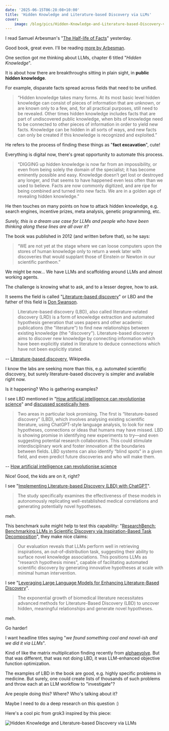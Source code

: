 ```yaml
---
date: '2025-06-15T06:28:08+10:00'
title: 'Hidden Knowledge and Literature-based Discovery via LLMs'
cover:
    image: /blog/pics/Hidden-Knowledge-and-Literature-based-Discovery-via-LLMs.jpg
---
```


I read Samuel Arbesman's "[The Half-life of Facts](https://www.goodreads.com/book/show/13588433-the-half-life-of-facts)" yesterday.

Good book, great even. I'll be reading [more by Arbesman](https://www.goodreads.com/author/show/5810575.Samuel_Arbesman).

One section got me thinking about LLMs, chapter 6 titled "_Hidden Knowledge_".

It is about how there are breakthroughs sitting in plain sight, in **public hidden knowledge**.

For example, disparate facts spread across fields that need to be unified.

> “Hidden knowledge takes many forms. At its most basic level hidden knowledge can consist of pieces of information that are unknown, or are known only to a few, and, for all practical purposes, still need to be revealed. Other times hidden knowledge includes facts that are part of undiscovered public knowledge, when bits of knowledge need to be connected to other pieces of information in order to yield new facts. Knowledge can be hidden in all sorts of ways, and new facts can only be created if this knowledge is recognized and exploited.”

He refers to the process of finding these things as "**fact excavation**", cute!

Everything is digital now, there's great opportunity to automate this process.

> “DIGGING up hidden knowledge is now far from an impossibility, or even from being solely the domain of the specialist; it has become eminently possible and easy. Knowledge doesn’t get lost or destroyed any longer, and that seems to have happened even less often than we used to believe. Facts are now commonly digitized, and are ripe for being combined and turned into new facts. We are in a golden age of revealing hidden knowledge.”

He then touches on many points on how to attack hidden knowledge, e.g. search engines, incentive prizes, meta analysis, genetic programming, etc.

_Surely, this is a dream use case for LLMs and people who have been thinking along these lines are all over it?_

The book was published in 2012 (and written before that), so he says:

> “WE are not yet at the stage where we can loose computers upon the stores of human knowledge only to return a week later with discoveries that would supplant those of Einstein or Newton in our scientific pantheon.”

We might be now... We have LLMs and scaffolding around LLMs and almost working agents.

The challenge is knowing what to ask, and to a lesser degree, how to ask.

It seems the field is called "[Literature-based discovery](https://en.wikipedia.org/wiki/Literature-based_discovery)" or LBD and the father of this field is [Don Swanson](https://en.wikipedia.org/wiki/Don_R._Swanson).

> Literature-based discovery (LBD), also called literature-related discovery (LRD) is a form of knowledge extraction and automated hypothesis generation that uses papers and other academic publications (the "literature") to find new relationships between existing knowledge (the "discovery"). Literature-based discovery aims to discover new knowledge by connecting information which have been explicitly stated in literature to deduce connections which have not been explicitly stated.

-- [Literature-based discovery](https://en.wikipedia.org/wiki/Literature-based_discovery), Wikipedia.

I know the labs are seeking more than this, e.g. automated scientific discovery, but surely literature-based discovery is simpler and available right now.

Is it happening? Who is gathering examples?

I see LBD mentioned in "[How artificial intelligence can revolutionise science](https://www.economist.com/leaders/2023/09/14/how-artificial-intelligence-can-revolutionise-science)" and [discussed sceptically here](https://news.ycombinator.com/item?id=37524686).

> Two areas in particular look promising. The first is “literature-based discovery” (LBD), which involves analysing existing scientific literature, using ChatGPT-style language analysis, to look for new hypotheses, connections or ideas that humans may have missed. LBD is showing promise in identifying new experiments to try—and even suggesting potential research collaborators. This could stimulate interdisciplinary work and foster innovation at the boundaries between fields. LBD systems can also identify “blind spots” in a given field, and even predict future discoveries and who will make them.

-- [How artificial intelligence can revolutionise science](https://www.economist.com/leaders/2023/09/14/how-artificial-intelligence-can-revolutionise-science)

Nice! Good, the kids are on it, right?

I see "[Implementing Literature-based Discovery (LBD) with ChatGPT](https://ieeexplore.ieee.org/document/10569439)".

> The study specifically examines the effectiveness of these models in autonomously replicating well-established medical correlations and generating potentially novel hypotheses.

meh.

This benchmark suite might help to test this capability: "[ResearchBench: Benchmarking LLMs in Scientific Discovery via Inspiration-Based Task Decomposition](https://arxiv.org/abs/2503.21248)", they make nice claims:

> Our evaluation reveals that LLMs perform well in retrieving inspirations, an out-of-distribution task, suggesting their ability to surface novel knowledge associations. This positions LLMs as "research hypothesis mines", capable of facilitating automated scientific discovery by generating innovative hypotheses at scale with minimal human intervention.

I see "[Leveraging Large Language Models for Enhancing Literature-Based Discovery](https://www.mdpi.com/2504-2289/8/11/146)".

> The exponential growth of biomedical literature necessitates advanced methods for Literature-Based Discovery (LBD) to uncover hidden, meaningful relationships and generate novel hypotheses.

meh.

Go harder!

I want headline titles saying "_we found something cool and novel-ish and we did it via LLMs_".

Kind of like the matrix multiplication finding recently from [alphaevolve](/blog/posts/alphaevolve/). But that was different, that was not doing LBD, it was LLM-enhanced objective function optimization.

The examples of LBD in the book are good, e.g. highly specific problems in medicine. But surely, one could create lists of thousands of such problems and throw each at an LLM workflow to "investigate"?

Are people doing this? Where? Who's talking about it?

Maybe I need to do a deep research on this question :)

Here's a cool pic from grok3 inspired by this piece:

![Hidden Knowledge and Literature-based Discovery via LLMs](/blog/pics/Hidden-Knowledge-and-Literature-based-Discovery-via-LLMs.jpg)